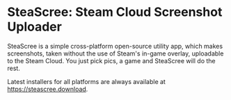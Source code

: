 # SteaScree: Steam Cloud Screenshot Uploader

SteaScree is a simple cross-platform open-source utility app, which makes screenshots, taken without the use of Steam's in-game overlay, uploadable to the Steam Cloud. You just pick pics, a game and SteaScree will do the rest.

Latest installers for all platforms are always available at https://steascree.download.